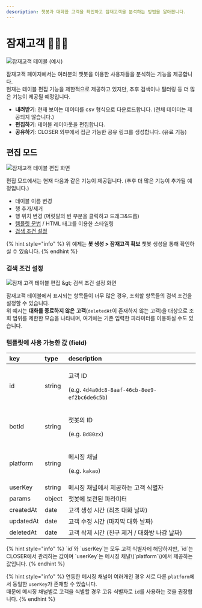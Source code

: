 ```yaml
---
description: 챗봇과 대화한 고객을 확인하고 잠재고객을 분석하는 방법을 알아봅니다.
---
```


# 잠재고객 👩🏻‍🔬



![&#xC7A0;&#xC7AC;&#xACE0;&#xAC1D; &#xD14C;&#xC774;&#xBE14; \(&#xC608;&#xC2DC;\)](../.gitbook/assets/audience-example.jpg)

잠재고객 페이지에서는 여러분의 챗봇을 이용한 사용자들을 분석하는 기능을 제공합니다.  
현재는 테이블 편집 기능을 제한적으로 제공하고 있지만, 추후 검색이나 필터링 등 더 많은 기능이 제공될 예정입니다. 

* **내려받기**: 현재 보이는 데이터를 csv 형식으로 다운로드합니다. \(전체 데이터는 제공되지 않습니다.\)
* **편집하기**: 테이블 레이아웃을 편집합니다.
* **공유하기**: CLOSER 외부에서 접근 가능한 공유 링크를 생성합니다. \(유료 기능\)

## 편집 모드

![&#xC7A0;&#xC7AC;&#xACE0;&#xAC1D; &#xD14C;&#xC774;&#xBE14; &#xD3B8;&#xC9D1; &#xD654;&#xBA74; ](../.gitbook/assets/audience-editing.png)

편집 모드에서는 현재 다음과 같은 기능이 제공됩니다. \(추후 더 많은 기능이 추가될 예정입니다.\) 

* 테이블 이름 변경
* 행 추가/제거 
* 행 위치 변경 \(머릿말의 빈 부분을 클릭하고 드래그&드롭\)
* [템플릿 문법](chatbot/advanced/template-syntax/) / HTML 태그를 이용한 스타일링
* [검색 조건 설정](audience.md#search)

{% hint style="info" %}
위 예제는 **봇 생성 &gt; 잠재고객 확보** 챗봇 생성을 통해 확인하실 수 있습니다.
{% endhint %}

### 검색 조건 설정

![&#xC7A0;&#xC7AC; &#xACE0;&#xAC1D; &#xD14C;&#xC774;&#xBE14; &#xD3B8;&#xC9D1; &amp;gt; &#xAC80;&#xC0C9; &#xC870;&#xAC74; &#xC124;&#xC815; &#xD654;&#xBA74;](../.gitbook/assets/audience_search_filter.png)

잠재고객 테이블에서 표시되는 항목들이 너무 많은 경우, 조회할 항목들의 검색 조건을 설정할 수 있습니다.  
위 예시는 **대화를 종료하지 않은** **고객**\(`deletedAt`이 존재하지 않는 고객\)을 대상으로 조회 범위를 제한한 모습을 나타내며, 여기에는 기존 입력한 파라미터를 이용하실 수도 있습니다.

### 템플릿에 사용 가능한 값 \(field\)

<table>
  <thead>
    <tr>
      <th style="text-align:left">key</th>
      <th style="text-align:left">type</th>
      <th style="text-align:left">description</th>
    </tr>
  </thead>
  <tbody>
    <tr>
      <td style="text-align:left">id</td>
      <td style="text-align:left">string</td>
      <td style="text-align:left">
        <p>&#xACE0;&#xAC1D; ID</p>
        <p>(e.g. <code>4d4a0dc8-8aaf-46cb-8ee9-ef2bc6de6c5b</code>)</p>
      </td>
    </tr>
    <tr>
      <td style="text-align:left">botId</td>
      <td style="text-align:left">string</td>
      <td style="text-align:left">
        <p>&#xCC57;&#xBD07;&#xC758; ID</p>
        <p>(e.g. <code>Bd80zx</code>)</p>
      </td>
    </tr>
    <tr>
      <td style="text-align:left">platform</td>
      <td style="text-align:left">string</td>
      <td style="text-align:left">
        <p>&#xBA54;&#xC2DC;&#xC9D5; &#xCC44;&#xB110;</p>
        <p>(e.g. <code>kakao</code>)</p>
      </td>
    </tr>
    <tr>
      <td style="text-align:left">userKey</td>
      <td style="text-align:left">string</td>
      <td style="text-align:left">&#xBA54;&#xC2DC;&#xC9D5; &#xCC44;&#xB110;&#xC5D0;&#xC11C; &#xC81C;&#xACF5;&#xD558;&#xB294;
        &#xACE0;&#xAC1D; &#xC2DD;&#xBCC4;&#xC790;</td>
    </tr>
    <tr>
      <td style="text-align:left">params</td>
      <td style="text-align:left">object</td>
      <td style="text-align:left">&#xCC57;&#xBD07;&#xC5D0; &#xBCF4;&#xAD00;&#xB41C; &#xD30C;&#xB77C;&#xBBF8;&#xD130;</td>
    </tr>
    <tr>
      <td style="text-align:left">createdAt</td>
      <td style="text-align:left">date</td>
      <td style="text-align:left">&#xACE0;&#xAC1D; &#xC0DD;&#xC131; &#xC2DC;&#xAC04; (&#xCD5C;&#xCD08; &#xB300;&#xD654;
        &#xB0A0;&#xC9DC;)</td>
    </tr>
    <tr>
      <td style="text-align:left">updatedAt</td>
      <td style="text-align:left">date</td>
      <td style="text-align:left">&#xACE0;&#xAC1D; &#xC218;&#xC815; &#xC2DC;&#xAC04; (&#xB9C8;&#xC9C0;&#xB9C9;
        &#xB300;&#xD654; &#xB0A0;&#xC9DC;)</td>
    </tr>
    <tr>
      <td style="text-align:left">deletedAt</td>
      <td style="text-align:left">date</td>
      <td style="text-align:left">&#xACE0;&#xAC1D; &#xC0AD;&#xC81C; &#xC2DC;&#xAC04; (&#xCE5C;&#xAD6C; &#xC81C;&#xAC70;
        / &#xB300;&#xD654;&#xBC29; &#xB098;&#xAC10; &#xB0A0;&#xC9DC;)</td>
    </tr>
  </tbody>
</table>{% hint style="info" %}
`id`와 `userKey`는 모두 고객 식별자에 해당하지만, `id`는 CLOSER에서 관리하는 값이며 `userKey`는 메시징 채널\(`platform`\)에서 제공하는 값입니다.
{% endhint %}

{% hint style="info" %}
연동한 메시징 채널이 여러개인 경우 서로 다른 `platform`에서 동일한 `userKey`가 존재할 수 있습니다.  
때문에 메시징 채널별로 고객을 식별할 경우 고유 식별자로 `id`를 사용하는 것을 권장합니다.
{% endhint %}





